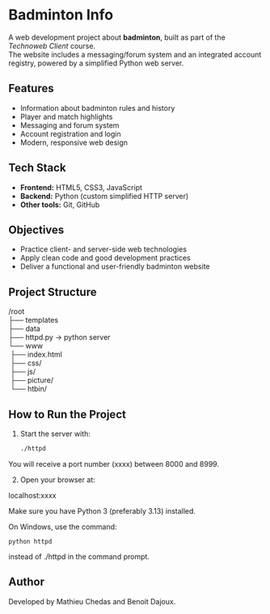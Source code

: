 # Badminton Info 

A web development project about **badminton**, built as part of the *Technoweb Client* course.  
The website includes a messaging/forum system and an integrated account registry, powered by a simplified Python web server.

## Features
- Information about badminton rules and history
- Player and match highlights
- Messaging and forum system
- Account registration and login
- Modern, responsive web design

## Tech Stack
- **Frontend:** HTML5, CSS3, JavaScript
- **Backend:** Python (custom simplified HTTP server)
- **Other tools:** Git, GitHub

## Objectives
- Practice client- and server-side web technologies
- Apply clean code and good development practices
- Deliver a functional and user-friendly badminton website

## Project Structure

/root  
├── templates  
├── data  
├── httpd.py -> python server  
└── www  
    &nbsp;├── index.html  
    &nbsp;├── css/  
    &nbsp;├── js/  
    &nbsp;├── picture/  
    &nbsp;└── htbin/ 


## How to Run the Project

1. Start the server with:
   ```bash
   ./httpd

You will receive a port number (xxxx) between 8000 and 8999.

2. Open your browser at:

localhost:xxxx

Make sure you have Python 3 (preferably 3.13) installed.

On Windows, use the command:
    
    python httpd

instead of ./httpd in the command prompt.

## Author

Developed by Mathieu Chedas and Benoit Dajoux.
